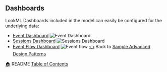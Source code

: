 ## Dashboards


LookML Dashboards included in the model can easily be configured for the underlying data:
* [Event Dashboard](1_event_dashboard.dashboard.lookml)
![Event Dashboard](http://gdurl.com/3Gjo)
* [Sessions Dashboard](2_session_dashboard.dashboard.lookml)
![Sessions Dashboard](http://gdurl.com/VZWk)
* [Event Flow Dashboard](3_event_flow_dashboard.dashboard.lookml)
![Event flow](http://gdurl.com/zpXB)
[:point_left:](_8_sample_advanced_design_patterns.md) Back to [Sample Advanced Design Patterns](_8_sample_advanced_design_patterns.md)

[:house:](README.md) README [Table of Contents](README.md)
